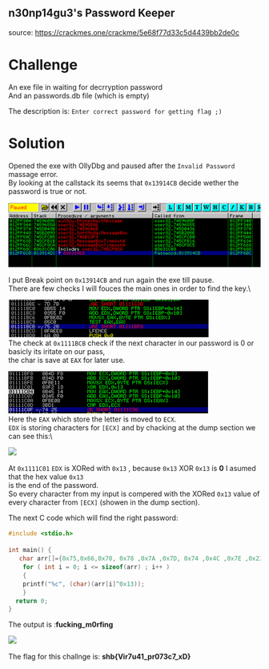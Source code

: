 ## n30np14gu3's Password Keeper
source: https://crackmes.one/crackme/5e68f77d33c5d4439bb2de0c

# Challenge

An exe file in waiting for decrryption password \
And an passwords.db file (which is empty)

The description is: `Enter correct password for getting flag ;)`

# Solution

Opened the exe with OllyDbg and paused after the `Invalid Password` massage error.\
By looking at the callstack its seems that `0x13914CB` decide wether the password is true or not.

![](call_stack.png)

I put Break point on `0x13914CB` and run again the exe till pause.\
There are few checks I will fouces the main ones in order to find the key.\

![](next_char.png)\
The check at `0x1111BCB` check if the next character in our password is 0 or basicly its iritate on our pass,\
the char is save at `EAX` for later use.

![](xor_check.png)\
Here the `EAX` which store the letter is moved to `ECX`.\
`EDX` is storing characters for `[ECX]` and by chacking at the dump section we can see this:\

![](dump_sectio.png)

At `0x1111C01` `EDX` is XORed with `0x13` , because `0x13` XOR `0x13` is **0** I asumed that the hex value `0x13`\
is the end of the password.\
So every character from my input is compered with the  XORed `0x13` value of every character from `[ECX]` (showen in the dump section).

The next C code which will find the right password:

```C
#include <stdio.h>

int main() {
   char arr[]={0x75,0x66,0x70, 0x78 ,0x7A ,0x7D, 0x74 ,0x4C ,0x7E ,0x23 ,0x61 ,0x75 ,0x7A,0x7D,0x74};
    for ( int i = 0; i <= sizeof(arr) ; i++ )
    {
    printf("%c", (char)(arr[i]^0x13)); 
    }
  return 0;
}
```

The output is :__fucking_m0rfing__

![](soulution.png)

The flag for this challnge is: __shb{Vir7u41_pr073c7_xD}__

